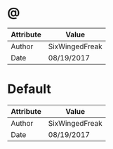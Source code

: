 # @
| Attribute | Value |
| ---  | ---     |
| Author | SixWingedFreak |
| Date | 08/19/2017 |
# Default
| Attribute | Value |
| ---  | ---     |
| Author | SixWingedFreak |
| Date | 08/19/2017 |
